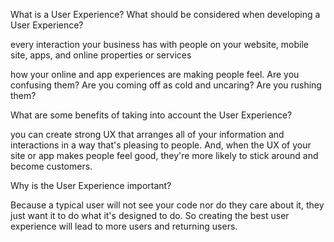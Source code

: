 What is a User Experience? What should be considered when developing a User Experience?

every interaction your business has with people on your website, mobile site, apps, and online properties or services

how your online and app experiences are making people feel. Are you confusing them? Are you coming off as cold and uncaring? Are you rushing them?

What are some benefits of taking into account the User Experience?

you can create strong UX that arranges all of your information and interactions in a way that's pleasing to people. And, when the UX of your site or app makes people feel good, they're more likely to stick around and become customers.


Why is the User Experience important?

Because a typical user will not see your code nor do they care about it, they just want it to do what it's designed to do. So creating the best user experience will lead to more users and returning users.